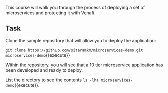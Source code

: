 This course will walk you through the process of deploying a set of microservices and protecting it with Venafi.

## Task

Clone the sample repository that will allow you to deploy the application:

`git clone https://github.com/sitaramkm/microservices-demo.git microservices-demo`{{execute}}

Within the repository, you will see that a 10 tier microservice application has been developed and ready to deploy.

List the directory to see the contents `ls -lha microservices-demo`{{execute}}. 

